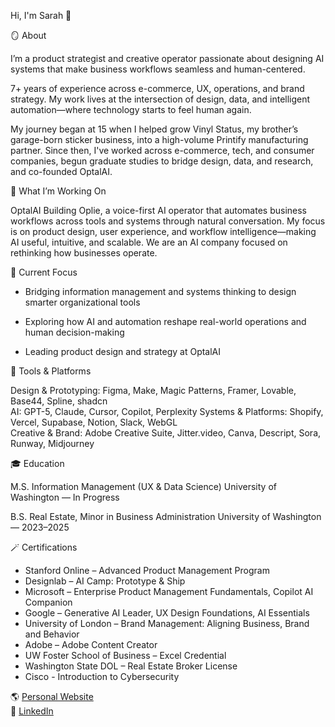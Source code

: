 Hi, I'm Sarah 👋


🪞 About

I’m a product strategist and creative operator passionate about designing AI systems that make business workflows seamless and human-centered.

7+ years of experience across e-commerce, UX, operations, and brand strategy. My work lives at the intersection of design, data, and intelligent automation—where technology starts to feel human again.

My journey began at 15 when I helped grow Vinyl Status, my brother’s garage-born sticker business, into a high-volume Printify manufacturing partner. Since then, I've worked across e-commerce, tech, and consumer companies, begun graduate studies to bridge design, data, and research, and co-founded OptalAI.

🚀 What I’m Working On

OptalAI
Building Oplie, a voice-first AI operator that automates business workflows across tools and systems through natural conversation. My focus is on product design, user experience, and workflow intelligence—making AI useful, intuitive, and scalable. We are an AI company focused on rethinking how businesses operate.

🎯 Current Focus

- Bridging information management and systems thinking to design smarter organizational tools

- Exploring how AI and automation reshape real-world operations and human decision-making

- Leading product design and strategy at OptalAI

🧰 Tools & Platforms

Design & Prototyping: Figma, Make, Magic Patterns, Framer, Lovable, Base44, Spline, shadcn  
AI: GPT-5, Claude, Cursor, Copilot, Perplexity 
Systems & Platforms: Shopify, Vercel, Supabase, Notion, Slack, WebGL  
Creative & Brand: Adobe Creative Suite, Jitter.video, Canva, Descript, Sora, Runway, Midjourney

🎓 Education

M.S. Information Management (UX & Data Science)
University of Washington — In Progress

B.S. Real Estate, Minor in Business Administration
University of Washington — 2023–2025

🪄 Certifications
- Stanford Online – Advanced Product Management Program
- Designlab – AI Camp: Prototype & Ship
- Microsoft – Enterprise Product Management Fundamentals, Copilot AI Companion
- Google – Generative AI Leader, UX Design Foundations, AI Essentials
- University of London – Brand Management: Aligning Business, Brand and Behavior
- Adobe – Adobe Content Creator
- UW Foster School of Business – Excel Credential
- Washington State DOL – Real Estate Broker License
- Cisco - Introduction to Cybersecurity

🌎 [Personal Website](https://sarahvolynsky.com)  
💼 [LinkedIn](https://www.linkedin.com/in/sarah-v-8a174b8b/)
